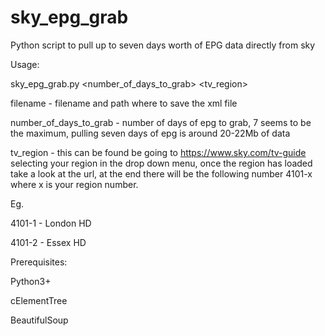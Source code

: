 # sky_epg_grab
Python script to pull up to seven days worth of EPG data directly from sky

Usage:

sky_epg_grab.py <filename> <number_of_days_to_grab> <tv_region>

filename - filename and path where to save the xml file

number_of_days_to_grab - number of days of epg to grab, 7 seems to be the maximum, pulling seven days of epg is around 20-22Mb of data

tv_region - this can be found be going to https://www.sky.com/tv-guide selecting your region in the drop down menu, once the region has loaded take a look at the url, at the end there will be the following number 4101-x where x is your region number.

Eg.

4101-1 - London HD
  
4101-2 - Essex HD

Prerequisites:

Python3+
  
cElementTree
  
BeautifulSoup
